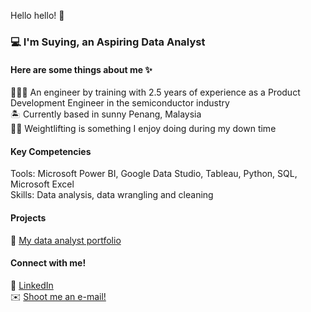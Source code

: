 Hello hello! 👋

### 💻 I'm Suying, an Aspiring Data Analyst

#### Here are some things about me ✨
👩🏻‍💻 An engineer by training with 2.5 years of experience as a Product Development Engineer in the semiconductor industry <br>
🏝️ Currently based in sunny Penang, Malaysia <br>
🏋️‍♀️ Weightlifting is something I enjoy doing during my down time <br>

#### Key Competencies
Tools: Microsoft Power BI, Google Data Studio, Tableau, Python, SQL, Microsoft Excel <br>
Skills: Data analysis, data wrangling and cleaning

#### Projects
📝 [My data analyst portfolio](https://github.com/suyinglim97/DataAnalystPortfolio.git)

#### Connect with me!
🤝 [LinkedIn](https://www.linkedin.com/in/suying-lim/)<br>
✉️ [Shoot me an e-mail!](mailto:limsuying@outlook.com?subject=[GitHub]%20Hello!)
